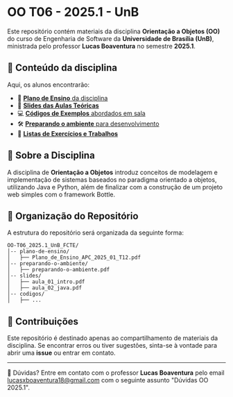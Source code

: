 # OO T06 - 2025.1 - UnB

Este repositório contém materiais da disciplina **Orientação a Objetos (OO)** do curso de Engenharia de Software da **Universidade de Brasília (UnB)**, ministrada pelo professor **Lucas Boaventura** no semestre **2025.1**.

## 📌 Conteúdo da disciplina

Aqui, os alunos encontrarão:

- 📑 [**Plano de Ensino** da disciplina](./plano-de-ensino/Plano%20de%20Ensino%20OO%20-%20Turma%2006.pdf)
- 📂 [**Slides das Aulas Teóricas**](./slides/)
- 💻 [**Códigos de Exemplos** abordados em sala](./codigos/)
- 🛠️ [**Preparando o ambiente** para desenvolvimento](./preparando-o-ambiente/preparando-o-ambiente.md)
- 📝 [**Listas de Exercícios e Trabalhos**](./listas/lista_p1.md)

## 📜 Sobre a Disciplina

A disciplina de **Orientação a Objetos** introduz conceitos de modelagem e implementação de sistemas baseados no paradigma orientado a objetos, utilizando Java e Python, além de finalizar com a construção de um projeto web simples com o framework Bottle.

## 📂 Organização do Repositório

A estrutura do repositório será organizada da seguinte forma:
```
OO-T06_2025.1_UnB_FCTE/
│-- plano-de-ensino/
│   ├── Plano_de_Ensino_APC_2025_01_T12.pdf
│-- preparando-o-ambiente/
│   ├── preparando-o-ambiente.pdf
│-- slides/
│   ├── aula_01_intro.pdf
│   ├── aula_02_java.pdf
│-- codigos/
│   ├── ...
```

## 📢 Contribuições

Este repositório é destinado apenas ao compartilhamento de materiais da disciplina. Se encontrar erros ou tiver sugestões, sinta-se à vontade para abrir uma **issue** ou entrar em contato.

---
📧 Dúvidas? Entre em contato com o professor **Lucas Boaventura** pelo email lucasxboaventura18@gmail.com com o seguinte assunto "Dúvidas OO 2025.1".
